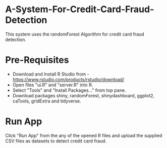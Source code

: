 # A-System-For-Credit-Card-Fraud-Detection
This system uses the randomForest Algorithm for credit card fraud detection.

# Pre-Requisites
- Download and Install R Studio from - https://www.rstudio.com/products/rstudio/download/
- Open files "ui.R" and "server.R" into R.
- Select "Tools" and "Install Packages..." from top pane.
- Download packages shiny, randomForest, shinydashboard, ggplot2, caTools, gridExtra and tidyverse.



# Run App

Click "Run App" from the any of the opened R files and upload the supplied CSV files as datasets to detect credit card fraud.

